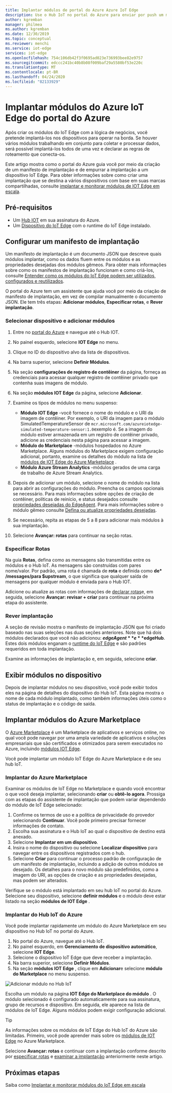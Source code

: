 ```yaml
---
title: Implantar módulos de portal do Azure Azure IoT Edge
description: Use o Hub IoT no portal do Azure para enviar por push um módulo de IoT Edge do Hub IoT para o dispositivo IoT Edge, conforme configurado por um manifesto de implantação.
author: kgremban
manager: philmea
ms.author: kgremban
ms.date: 12/30/2019
ms.topic: conceptual
ms.reviewer: menchi
ms.service: iot-edge
services: iot-edge
ms.openlocfilehash: 754c106db42f3f0695ad023e736993bee82e9757
ms.sourcegitcommit: edccc241bc40b8b08f009baf29a5580bf53e220c
ms.translationtype: MT
ms.contentlocale: pt-BR
ms.lasthandoff: 04/24/2020
ms.locfileid: "82133929"
---
```

# <a name="deploy-azure-iot-edge-modules-from-the-azure-portal"></a>Implantar módulos do Azure IoT Edge do portal do Azure

Após criar os módulos do IoT Edge com a lógica de negócios, você pretende implantá-los nos dispositivos para operar na borda. Se houver vários módulos trabalhando em conjunto para coletar e processar dados, será possível implantá-los todos de uma vez e declarar as regras de roteamento que conecta-os.

Este artigo mostra como o portal do Azure guia você por meio da criação de um manifesto de implantação e de empurrar a implantação a um dispositivo IoT Edge. Para obter informações sobre como criar uma implantação que se destina a vários dispositivos com base em suas marcas compartilhadas, consulte [implantar e monitorar módulos de IOT Edge em escala](how-to-deploy-at-scale.md).

## <a name="prerequisites"></a>Pré-requisitos

* Um [Hub IOT](../iot-hub/iot-hub-create-through-portal.md) em sua assinatura do Azure.
* Um [Dispositivo do IoT Edge](how-to-register-device.md#register-in-the-azure-portal) com o runtime do IoT Edge instalado.

## <a name="configure-a-deployment-manifest"></a>Configurar um manifesto de implantação

Um manifesto de implantação é um documento JSON que descreve quais módulos implantar, como os dados fluem entre os módulos e as propriedades desejadas dos módulos gêmeos. Para obter mais informações sobre como os manifestos de implantação funcionam e como criá-los, consulte [Entender como os módulos do IoT Edge podem ser utilizados, configurados e reutilizados](module-composition.md).

O portal do Azure tem um assistente que ajuda você por meio da criação de manifesto de implantação, em vez de compilar manualmente o documento JSON. Ele tem três etapas: **Adicionar módulos**, **Especificar rotas**, e **Rever implantação**.

### <a name="select-device-and-add-modules"></a>Selecionar dispositivo e adicionar módulos

1. Entre no [portal do Azure](https://portal.azure.com) e navegue até o Hub IOT.
1. No painel esquerdo, selecione **IOT Edge** no menu.
1. Clique no ID do dispositivo alvo da lista de dispositivos.
1. Na barra superior, selecione **Definir Módulos**.
1. Na seção **configurações de registro de contêiner** da página, forneça as credenciais para acessar qualquer registro de contêiner privado que contenha suas imagens de módulo.
1. Na seção **módulos IOT Edge** da página, selecione **Adicionar**.
1. Examine os tipos de módulos no menu suspenso:

   * **Módulo IOT Edge** -você fornece o nome do módulo e o URI da imagem de contêiner. Por exemplo, o URI da imagem para o módulo SimulatedTemperatureSensor de `mcr.microsoft.com/azureiotedge-simulated-temperature-sensor:1.0`exemplo é. Se a imagem do módulo estiver armazenada em um registro de contêiner privado, adicione as credenciais nesta página para acessar a imagem.
   * **Módulo do Marketplace** -módulos hospedados no Azure Marketplace. Alguns módulos do Marketplace exigem configuração adicional, portanto, examine os detalhes do módulo na lista de [módulos de IOT Edge do Azure Marketplace](https://azuremarketplace.microsoft.com/marketplace/apps/category/internet-of-things?page=1&subcategories=iot-edge-modules) .
   * **Módulo Azure Stream Analytics** -módulos gerados de uma carga de trabalho de Azure Stream Analytics.

1. Depois de adicionar um módulo, selecione o nome do módulo na lista para abrir as configurações do módulo. Preencha os campos opcionais se necessário. Para mais informações sobre opções de criação de contêiner, políticas de reinício, e status desejados consulte [propriedades desejadas do EdgeAgent](module-edgeagent-edgehub.md#edgeagent-desired-properties). Para mais informações sobre o módulo gêmeo consulte [Defina ou atualize propriedades desejadas](module-composition.md#define-or-update-desired-properties).
1. Se necessário, repita as etapas de 5 a 8 para adicionar mais módulos à sua implantação.
1. Selecione **Avançar: rotas** para continuar na seção rotas.

### <a name="specify-routes"></a>Especificar Rotas

Na guia **Rotas**, defina como as mensagens são transmitidas entre os módulos e o Hub IoT. As mensagens são construídas com pares nome/valor. Por padrão, uma rota é chamada de **rota** e definida como **de\* /messages/para $upstream**, o que significa que qualquer saída de mensagens por qualquer módulo é enviada para o Hub IOT.  

Adicione ou atualize as rotas com informações de [declarar rotas](module-composition.md#declare-routes)e, em seguida, selecione **Avançar: revisar + criar** para continuar na próxima etapa do assistente.

### <a name="review-deployment"></a>Rever implantação

A seção de revisão mostra o manifesto de implantação JSON que foi criado baseado nas suas seleções nas duas seções anteriores. Note que há dois módulos declarados que você não adicionou: **$edgeAgent** e **$edgeHub**. Estes dois módulos enganam o [runtime do IoT Edge](iot-edge-runtime.md) e são padrões requeridos em toda implantação.

Examine as informações de implantação e, em seguida, selecione **criar**.

## <a name="view-modules-on-your-device"></a>Exibir módulos no dispositivo

Depois de implantar módulos no seu dispositivo, você pode exibir todos eles na página de detalhes do dispositivo do Hub IoT. Esta página mostra o nome de cada módulo implantado, como também informações úteis como o status de implantação e o código de saída.

## <a name="deploy-modules-from-azure-marketplace"></a>Implantar módulos do Azure Marketplace

O [Azure Marketplace](https://azuremarketplace.microsoft.com/) é um Marketplace de aplicativos e serviços online, no qual você pode navegar por uma ampla variedade de aplicativos e soluções empresariais que são certificados e otimizados para serem executados no Azure, incluindo [módulos IOT Edge](https://azuremarketplace.microsoft.com/marketplace/apps/category/internet-of-things?page=1&subcategories=iot-edge-modules).

Você pode implantar um módulo IoT Edge do Azure Marketplace e de seu hub IoT.

### <a name="deploy-from-azure-marketplace"></a>Implantar do Azure Marketplace

Examinar os módulos de IoT Edge no Marketplace e quando você encontrar o que você deseja implantar, selecionando **criar** ou **obtê-lo agora**. Prossiga com as etapas do assistente de implantação que podem variar dependendo do módulo de IoT Edge selecionado:

1. Confirme os termos de uso e a política de privacidade do provedor selecionando **Continuar**. Você pode primeiro precisar fornecer informações de contato.
1. Escolha sua assinatura e o Hub IoT ao qual o dispositivo de destino está anexado.
1. Selecione **Implantar em um dispositivo**.
1. Insira o nome do dispositivo ou selecione **Localizar dispositivo** para navegar entre os dispositivos registrados com o hub.
1. Selecione **Criar** para continuar o processo padrão de configuração de um manifesto de implantação, incluindo a adição de outros módulos se desejado. Os detalhes para o novo módulo são predefinidos, como a imagem do URI, as opções de criação e as propriedades desejadas, mas podem ser alterados.

Verifique se o módulo está implantado em seu hub IoT no portal do Azure. Selecione seu dispositivo, selecione **definir módulos** e o módulo deve estar listado na seção **módulos de IOT Edge** .

### <a name="deploy-from-azure-iot-hub"></a>Implantar do Hub IoT do Azure

Você pode implantar rapidamente um módulo do Azure Marketplace em seu dispositivo no Hub IoT no portal do Azure.

1. No portal do Azure, navegue até o Hub IoT.
1. No painel esquerdo, em **Gerenciamento de dispositivo automático**, selecione **IOT Edge**.
1. Selecione o dispositivo IoT Edge que deve receber a implantação.
1. Na barra superior, selecione **Definir Módulos**.
1. Na seção **módulos IOT Edge** , clique em **Adicionar**e selecione **módulo do Marketplace** no menu suspenso.

![Adicionar módulo no Hub IoT](./media/how-to-deploy-modules-portal/iothub-add-module.png)

Escolha um módulo na página **IOT Edge do Marketplace do módulo** . O módulo selecionado é configurado automaticamente para sua assinatura, grupo de recursos e dispositivo. Em seguida, ele aparece na lista de módulos de IoT Edge. Alguns módulos podem exigir configuração adicional.

> [!TIP]
> As informações sobre os módulos de IoT Edge do Hub IoT do Azure são limitadas. Primeiro, você pode aprender mais sobre os [módulos de IOT Edge](https://azuremarketplace.microsoft.com/marketplace/apps/category/internet-of-things?page=1&subcategories=iot-edge-modules) no Azure Marketplace.

Selecione **Avançar: rotas** e continuar com a implantação conforme descrito por [especificar rotas](#specify-routes) e [examinar a implantação](#review-deployment) anteriormente neste artigo.

## <a name="next-steps"></a>Próximas etapas

Saiba como [Implantar e monitorar módulos do IoT Edge em escala](how-to-deploy-at-scale.md)
